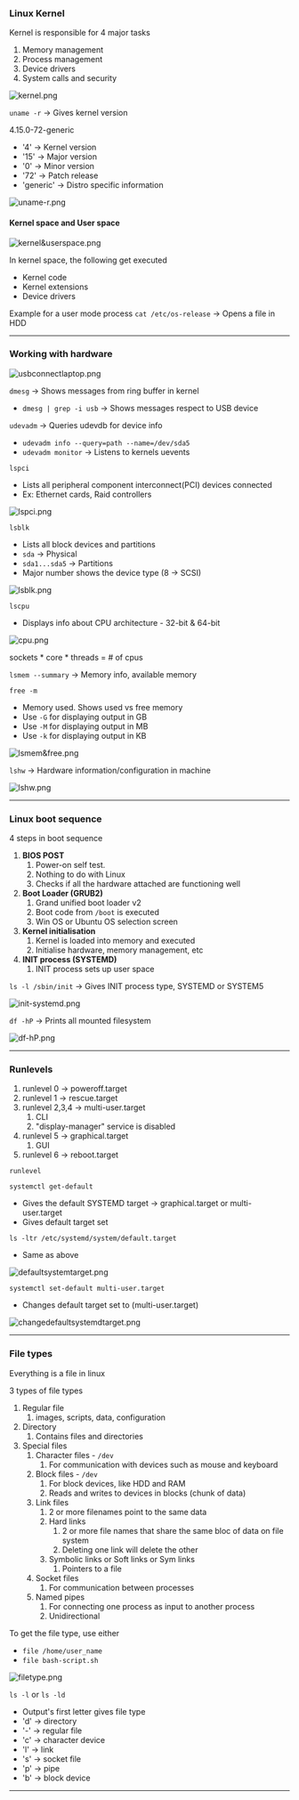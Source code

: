 ### Linux Kernel
Kernel is responsible for 4 major tasks
1. Memory management
2. Process management
3. Device drivers
4. System calls and security



![kernel.png](Attachments/kernel.png)

`uname -r` -> Gives kernel version

4.15.0-72-generic

- '4' -> Kernel version
- '15' -> Major version
- '0' -> Minor version
- '72' -> Patch release
- 'generic' -> Distro specific information

![uname-r.png](Attachments/uname-r.png)


#### Kernel space and User space

![kernel&userspace.png](Attachments/kernel&userspace.png)

In kernel space, the following get executed
- Kernel code
- Kernel extensions
- Device drivers

Example for a user mode process
`cat /etc/os-release` -> Opens a file in HDD

---

### Working with hardware

![usbconnectlaptop.png](Attachments/usbconnectlaptop.png)

`dmesg` -> Shows messages from ring buffer in kernel
- `dmesg | grep -i usb` -> Shows messages respect to USB device

`udevadm` -> Queries udevdb for device info
- `udevadm info --query=path --name=/dev/sda5`
- `udevadm monitor` -> Listens to kernels uevents

`lspci`
- Lists all peripheral component interconnect(PCI) devices connected
- Ex: Ethernet cards, Raid controllers

![lspci.png](Attachments/lspci.png)


`lsblk`
- Lists all block devices and partitions
- `sda` -> Physical
- `sda1...sda5` -> Partitions
- Major number shows the device type (8 -> SCSI)

![lsblk.png](Attachments/lsblk.png)


`lscpu`
- Displays info about CPU architecture - 32-bit & 64-bit

![cpu.png](Attachments/cpu.png)

sockets * core * threads = # of cpus

`lsmem --summary` -> Memory info, available memory

`free -m`
- Memory used. Shows used vs free memory
- Use `-G` for displaying output in GB
- Use `-M` for displaying output in MB
- Use `-k` for displaying output in KB

![lsmem&free.png](Attachments/lsmem&free.png)


`lshw` -> Hardware information/configuration in machine

![lshw.png](Attachments/lshw.png)

---
### Linux boot sequence

4 steps in boot sequence
1. **BIOS POST**
	1. Power-on self test.
	2. Nothing to do with Linux
	3. Checks if all the hardware attached are functioning well
2. **Boot Loader (GRUB2)**
	1. Grand unified boot loader v2
	2. Boot code from `/boot` is executed
	3. Win OS or Ubuntu OS selection screen
3. **Kernel initialisation**
	1. Kernel is loaded into memory and executed
	2. Initialise hardware, memory management, etc
4. **INIT process (SYSTEMD)**
	1. INIT process sets up user space

`ls -l /sbin/init` -> Gives INIT process type, SYSTEMD or SYSTEM5

![init-systemd.png](Attachments/init-systemd.png)

`df -hP` -> Prints all mounted filesystem

![df-hP.png](Attachments/df-hp.png)



---
### Runlevels

1. runlevel 0 -> poweroff.target
2. runlevel 1 -> rescue.target
3. runlevel 2,3,4 -> multi-user.target
	1. CLI
	2. "display-manager" service is disabled
4. runlevel 5 -> graphical.target
	1. GUI
5. runlevel 6 -> reboot.target

`runlevel`

`systemctl get-default`
- Gives the default SYSTEMD target -> graphical.target or multi-user.target
- Gives default target set

`ls -ltr /etc/systemd/system/default.target`
- Same as above

![defaultsystemtarget.png](Attachments/defaultsystemtarget.png)

`systemctl set-default multi-user.target`
- Changes default target set to (multi-user.target)

![changedefaultsystemdtarget.png](Attachments/changedefaultsystemdtarget.png)

---
### File types

Everything is a file in linux

3 types of file types
1. Regular file
	1. images, scripts, data, configuration
2. Directory
	1. Contains files and directories
3. Special files
	1. Character files - `/dev`
		1. For communication with devices such as mouse and keyboard
	2. Block files - `/dev`
		1. For block devices, like HDD and RAM
		2. Reads and writes to devices in blocks (chunk of data)
	3. Link files
		1. 2 or more filenames point to the same data
		2. Hard links
			1. 2 or more file names that share the same bloc of data on file system
			2. Deleting one link will delete the other
		3. Symbolic links or Soft links or Sym links
			1. Pointers to a file
	4. Socket files
		1. For communication between processes
	5. Named pipes
		1. For connecting one process as input to another process
		2. Unidirectional


To get the file type, use either
- `file /home/user_name`
- `file bash-script.sh`

![filetype.png](Attachments/filetype.png)

`ls -l` or `ls -ld`
 - Output's first letter gives file type
 - 'd' -> directory
 - '-' -> regular file
 - 'c' -> character device
 - 'l' -> link
 - 's' -> socket file
 - 'p' -> pipe
 - 'b' -> block device

---

